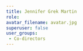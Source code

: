 ```yaml
---
title: Jennifer Grek Martin
role: 
avatar_filename: avatar.jpg
superuser: false
user_groups: 
 - Co-directors
---
```

